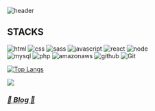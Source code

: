 ![header](https://capsule-render.vercel.app/api?type=Waving&color=ffd7d5&height=300&section=header&text=Hello,%20World!&fontSize=90)

## STACKS
![html](https://img.shields.io/badge/html5-E34F26?style=for-the-badge&logo=html5&logoColor=white)
![css](https://img.shields.io/badge/css-1572B6?style=for-the-badge&logo=css3&logoColor=white)
![sass](https://img.shields.io/badge/sass-CC6699?style=for-the-badge&logo=sass&logoColor=white)
![javascript](https://img.shields.io/badge/javascript-F7DF1E?style=for-the-badge&logo=javascript&logoColor=black)
![react](https://img.shields.io/badge/react-61DAFB?style=for-the-badge&logo=react&logoColor=black) 
![node](https://img.shields.io/badge/node.js-339933?style=for-the-badge&logo=Node.js&logoColor=white)
<br>
![mysql](https://img.shields.io/badge/mysql-4479A1?style=for-the-badge&logo=mysql&logoColor=white)
![php](https://img.shields.io/badge/php-777BB4?style=for-the-badge&logo=php&logoColor=white)
![amazonaws](https://img.shields.io/badge/amazonaws-232F3E?style=for-the-badge&logo=amazonaws&logoColor=white)
![github](https://img.shields.io/badge/github-181717?style=for-the-badge&logo=github&logoColor=white)
![Git](https://img.shields.io/badge/git-%23F05033.svg?style=for-the-badge&logo=git&logoColor=white)

[![Top Langs](https://github-readme-stats.vercel.app/api/top-langs/?username=hyooa&layout=compact&langs_count=8)](https://github.com/hyooa/github-readme-stats)

<a href="https://hits.seeyoufarm.com"><img src="https://hits.seeyoufarm.com/api/count/incr/badge.svg?url=https%3A%2F%2Fgithub.com%2Fhyooa&count_bg=%23696969&title_bg=%23EAEAEA&icon=&icon_color=%23E7E7E7&title=hits&edge_flat=false"/></a>

### [*🤍 Blog 🤍*](https://hyonyong.tistory.com/entry/GitHub-GitHub-%EA%BE%B8%EB%AF%B8%EA%B8%B0 "GitHub_꾸미기")



<!--
**hyooa/hyooa** is a ✨ _special_ ✨ repository because its `README.md` (this file) appears on your GitHub profile.

Here are some ideas to get you started:

- 🔭 I’m currently working on ...
- 🌱 I’m currently learning ...
- 👯 I’m looking to collaborate on ...
- 🤔 I’m looking for help with ...
- 💬 Ask me about ...
- 📫 How to reach me: ...
- 😄 Pronouns: ...
- ⚡ Fun fact: ...
-->
